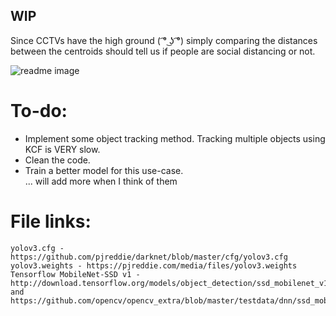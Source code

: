 ## WIP 

Since CCTVs have the high ground ( ͡° ͜ʖ ͡°) simply comparing the distances between the centroids should tell us if people are social distancing or not. 

![readme image](https://github.com/rishabmallick/social-distancing/blob/master/readme_image.JPG)

# To-do:  
* Implement some object tracking method. Tracking multiple objects using KCF is VERY slow.
* Clean the code.
* Train a better model for this use-case.  
... will add more when I think of them  

# File links:
    yolov3.cfg - https://github.com/pjreddie/darknet/blob/master/cfg/yolov3.cfg  
    yolov3.weights - https://pjreddie.com/media/files/yolov3.weights 
    Tensorflow MobileNet-SSD v1 - http://download.tensorflow.org/models/object_detection/ssd_mobilenet_v1_coco_2017_11_17.tar.gz and https://github.com/opencv/opencv_extra/blob/master/testdata/dnn/ssd_mobilenet_v1_coco_2017_11_17.pbtxt